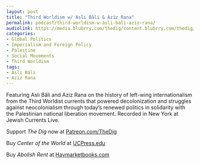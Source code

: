```yaml
---
layout: post
title: "Third Worldism w/ Aslı Bâli & Aziz Rana"
permalink: podcast/third-worldism-w-asli-bali-aziz-rana/
audiolink: https://media.blubrry.com/thedig/content.blubrry.com/thedig/The_Dig-EP_228-Klein.mp3
categories:
- Global Politics
- Imperialism and Foreign Policy
- Palestine
- Social Movements
- Third Worldism
tags:
- Aslı Bâli
- Aziz Rana
---
```


Featuring Aslı Bâli and Aziz Rana on the history of left\-wing internationalism from the Third Worldist currents that powered decolonization and struggles against neocolonialism through today’s renewed politics in solidarity with the Palestinian national liberation movement. Recorded in New York at Jewish Currents Live. 

Support *The Dig* now at [Patreon.com/TheDig](http://Patreon.com/TheDig)

Buy *Center of the World* at [UCPress.edu](http://UCPress.edu) 

Buy *Abolish Rent* at [Haymarketbooks.com](http://Haymarketbooks.com)

